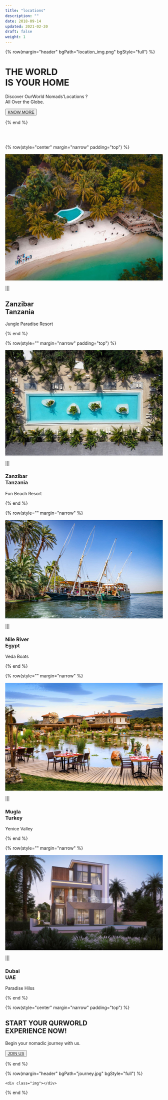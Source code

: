 ```yaml
---
title: "locations"
description: ""
date: 2018-09-14
updated: 2021-02-20
draft: false
weight: 1
---
```


<!-- section 1 (header) -->

{% row(margin="header" bgPath="location_img.png" bgStyle="full") %}

# THE WORLD <br> IS YOUR HOME

Discover OurWorld Nomads'Locations
?<BR> All Over the Globe.

<button>[KNOW MORE](/)</button>

{% end %}

<br>
<br>

<!-- section 3 -->

{% row(style="center" margin="narrow" padding="top") %}

![Image](Zanzibar.jpeg)

|||

## Zanzibar <br /> Tanzania

Jungle Paradise Resort


{% end %}

<!-- section 4 -->

{% row(style="" margin="narrow" padding="top") %}

![Image](zanzibar2.jpeg)

|||

###  Zanzibar <br /> Tanzania

Fun Beach Resort

{% end %}

<!-- section 4-2-->

{% row(style="" margin="narrow" %}

![Image](nileriver.jpeg)

|||

### Nile River <br /> Egypt

Veda Boats

{% end %}

<!-- section 4-2-->

{% row(style="" margin="narrow" %}

![Image](turkey.png)

|||

### Mugla <br /> Turkey

Yenice Valley

{% end %}

<!-- section 4-2-->

{% row(style="" margin="narrow" %}

![Image](paradise.jpeg)

|||

### Dubai <br /> UAE

Paradise Hilss

{% end %}


<!-- section 6 -->

{% row(style="center" margin="narrow" padding="top") %}

## START YOUR QURWORLD <br> EXPERIENCE NOW!

Begin your nomadic journey with us.

<button>[JOIN US](/)</button>

{% end %}

{% row(margin="header" bgPath="journey.jpg" bgStyle="full") %}

    <div class="img"></div>

{% end %}
